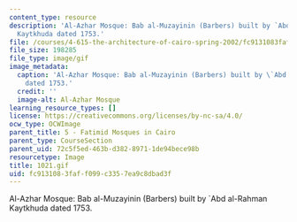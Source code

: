 ```yaml
---
content_type: resource
description: 'Al-Azhar Mosque: Bab al-Muzayinin (Barbers) built by `Abd al-Rahman
  Kaytkhuda dated 1753.'
file: /courses/4-615-the-architecture-of-cairo-spring-2002/fc9131083faff099c3357ea9c8dbad3f_1021.gif
file_size: 198285
file_type: image/gif
image_metadata:
  caption: 'Al-Azhar Mosque: Bab al-Muzayinin (Barbers) built by \`Abd al-Rahman Kaytkhuda
    dated 1753.'
  credit: ''
  image-alt: Al-Azhar Mosque
learning_resource_types: []
license: https://creativecommons.org/licenses/by-nc-sa/4.0/
ocw_type: OCWImage
parent_title: 5 - Fatimid Mosques in Cairo
parent_type: CourseSection
parent_uid: 72c5f5ed-463b-d382-8971-1de94bece98b
resourcetype: Image
title: 1021.gif
uid: fc913108-3faf-f099-c335-7ea9c8dbad3f
---
```

Al-Azhar Mosque: Bab al-Muzayinin (Barbers) built by `Abd al-Rahman Kaytkhuda dated 1753.